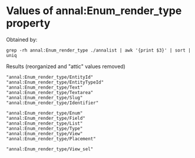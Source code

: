 # Values of annal:Enum_render_type property

Obtained by:

    grep -rh annal:Enum_render_type ./annalist | awk '{print $3}' | sort | uniq

Results (reorganized and "attic" values removed)

    "annal:Enum_render_type/EntityId"
    "annal:Enum_render_type/EntityTypeId"
    "annal:Enum_render_type/Text"
    "annal:Enum_render_type/Textarea"
    "annal:Enum_render_type/Slug"
    "annal:Enum_render_type/Identifier"

    "annal:Enum_render_type/Enum"
    "annal:Enum_render_type/Field"
    "annal:Enum_render_type/List"
    "annal:Enum_render_type/Type"
    "annal:Enum_render_type/View"
    "annal:Enum_render_type/Placement"

    "annal:Enum_render_type/View_sel"
